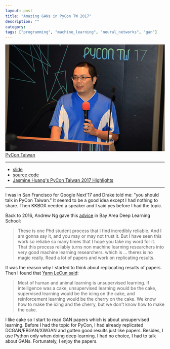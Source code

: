 ```yaml
---
layout: post
title: "Amazing GANs in PyCon TW 2017"
description: ""
category:
tags: ["programming", "machine_learning", "neural_networks", "gan"]
---
```


![PyCon TW 2017](/assets/images/post-20170620-pycon.jpg)
[PyCon Taiwan](https://www.flickr.com/photos/pycon_tw/35387344366/)

---

* [slide](https://docs.google.com/presentation/d/14jJL6MR2uf4CD7PmsgMtivX8WfK-QMdKdwrLEYH9qDA/)
* [source code](https://github.com/imironhead/ml_gans)
* [Jasmine Huang's PyCon Taiwan 2017 Highlights](https://taipeiwriterblog.wordpress.com/2017/06/12/pycon-taiwan-2017-highlights/)

---

I was in San Francisco for Google Next'17 and Drake told me: "you should talk in PyCon Taiwan."
It seemd to be a good idea except I had nothing to share.
Then KKBOX needed a speaker and I said yes before I had the topic.

Back to 2016, Andrew Ng gave this [advice](https://youtu.be/eyovmAtoUx0) in Bay Area Deep Learning School:

> These is one Phd student process that I find incredibly reliable.
> And I am gonna say it, and you may or may not trust it.
> But I have seen this work so reliabe so many times that I hope you take my word for it.
> That this process reliably turns non machine learning researchers into very good machine learning researchers.
> which is ... theres is no magic really.
> Read a lot of papers and work on replicating results.

It was the reason why I started to think about replacating results of papers. Then I found that
[Yann LeCun said](https://www.facebook.com/yann.lecun/posts/10153426023477143):

> Most of human and animal learning is unsupervised learning.
> If intelligence was a cake, unsupervised learning would be the cake,
> supervised learning would be the icing on the cake,
> and reinforcement learning would be the cherry on the cake.
> We know how to make the icing and the cherry, but we don't know how to make the cake.

I like cake so I start to read GAN papers which is about unsupervised learning. Before I had the topic for PyCon, I had already replicated DCGAN/EBGAN/XWGAN and gotten good results just like papers. Besides, I use Python only when doing deep learning. I had no choice, I had to talk about GANs. Fortunately, I enjoy the papers.
